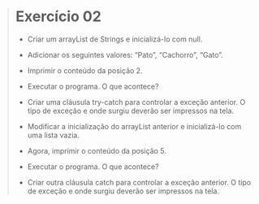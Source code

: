 > # Exercício 02
> 
> * Criar um arrayList de Strings e inicializá-lo com null. 
> 
> * Adicionar os seguintes valores: “Pato”, “Cachorro”, “Gato”. 
> 
> * Imprimir o conteúdo da posição 2. 
> 
> * Executar o programa. O que acontece? 
> 
> * Criar uma cláusula try-catch para controlar a exceção anterior. O tipo de exceção e onde surgiu deverão ser impressos na tela. 
> 
> * Modificar a inicialização do arrayList anterior e inicializá-lo com uma lista vazia. 
> 
> * Agora, imprimir o conteúdo da posição 5. 
> 
> * Executar o programa. O que acontece? 
> 
> * Criar outra cláusula catch para controlar a exceção anterior. O tipo de exceção e onde surgiu deverão ser impressos na tela.
